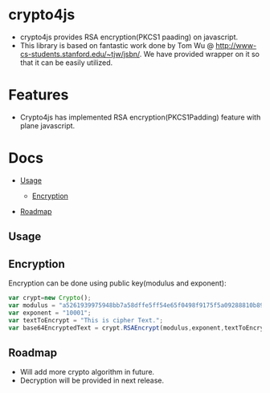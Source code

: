 # crypto4js
- crypto4js provides RSA encryption(PKCS1 paading) on javascript.
- This library is based on fantastic work done by Tom Wu @ http://www-cs-students.stanford.edu/~tjw/jsbn/. We have provided wrapper on it so that it can be easily utilized.

# Features

- Crypto4js has implemented RSA encryption(PKCS1Padding) feature with plane javascript.


# Docs

- [Usage](#usage)
  - [Encryption](#encryption)

- [Roadmap](#roadmap)


## Usage

## Encryption

Encryption can be done using public key(modulus and exponent):
```javascript
var crypt=new Crypto();
var modulus = "a5261939975948bb7a58dffe5ff54e65f0498f9175f5a09288810b8975871e99af3b5dd94057b0fc07535f5f97444504fa35169d461d0d30cf0192e307727c065168c788771c561a9400fb49175e9e6aa4e23fe11af69e9412dd23b0cb6684c4c2429bce139e848ab26d0829073351f4acd36074eafd036a5eb83359d2a698d3";
var exponent = "10001";
var textToEncrypt = "This is cipher Text.";
var base64EncryptedText = crypt.RSAEncrypt(modulus,exponent,textToEncrypt);
```



## Roadmap
- Will add more crypto algorithm in future.
- Decryption will be provided in next release.
